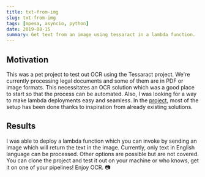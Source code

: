 ```yaml
---
title: txt-from-img
slug: txt-from-img
tags: [mpesa, asyncio, python]
date: 2019-08-15
summary: Get text from an image using tessaract in a lambda function.
---
```


## Motivation

This was a pet project to test out OCR using the Tessaract project. We're currently processing legal documents and some of them are in PDF or image formats. This necessitates an OCR solution which was a good place to start so that the process can be automated. Also, I was looking for a way to make lambda deployments easy and seamless. In the [project](https://github.com/musale/txt-from-img), most of the setup has been done thanks to inspiration from already existing solutions.

## Results

I was able to deploy a lambda function which you can invoke by sending an image which will return the text in the image. Currently, only text in English language can be processed. Other options are possible but are not covered. You can clone the project and test it out on your machine or who knows, get it on one of your pipelines! Enjoy OCR. :camera:
